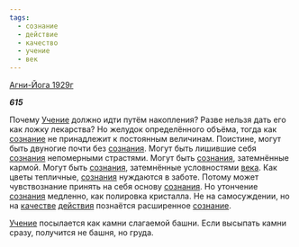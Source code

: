```yaml
---
tags:
  - сознание
  - действие
  - качество
  - учение
  - век
---
```

[Агни-Йога 1929г](https://127.0.0.1:4002/agni/1929)

___615___

Почему [Учение](../../../tags/#учение) должно идти путём накопления? Разве нельзя дать его как ложку лекарства? Но желудок определённого объёма, тогда как [сознание](../../../tags/#сознание) не принадлежит к постоянным величинам. Поистине, могут быть двуногие почти без [сознания](../../../tags/#сознание). Могут быть лишившие себя [сознания](../../../tags/#сознание) непомерными страстями. Могут быть [сознания](../../../tags/#сознание), затемнённые кармой. Могут быть [сознания](../../../tags/#сознание), затемнённые условностями [века](../../../tags/#век). Как цветы тепличные, [сознания](../../../tags/#сознание) нуждаются в заботе. Потому может чувствознание принять на себя основу [сознания](../../../tags/#сознание). Но утончение [сознания](../../../tags/#сознание) медленно, как полировка кристалла. Не на самосуждении, но на [качестве](../../../tags/#качество) [действия](../../../tags/#действие) познаётся расширенное [сознание](../../../tags/#сознание).   

[Учение](../../../tags/#учение) посылается как камни слагаемой башни. Если высыпать камни сразу, получится не башня, но груда.